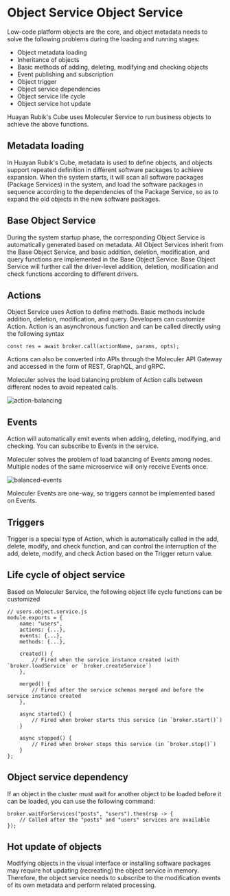  Object Service Object Service
===

Low-code platform objects are the core, and object metadata needs to solve the following problems during the loading and running stages:
- Object metadata loading
- Inheritance of objects
- Basic methods of adding, deleting, modifying and checking objects
- Event publishing and subscription
- Object trigger
- Object service dependencies
- Object service life cycle
- Object service hot update

Huayan Rubik's Cube uses Moleculer Service to run business objects to achieve the above functions.

## Metadata loading

In Huayan Rubik's Cube, metadata is used to define objects, and objects support repeated definition in different software packages to achieve expansion. When the system starts, it will scan all software packages (Package Services) in the system, and load the software packages in sequence according to the dependencies of the Package Service, so as to expand the old objects in the new software packages.

## Base Object Service

During the system startup phase, the corresponding Object Service is automatically generated based on metadata. All Object Services inherit from the Base Object Service, and basic addition, deletion, modification, and query functions are implemented in the Base Object Service. Base Object Service will further call the driver-level addition, deletion, modification and check functions according to different drivers.

## Actions

 Object Service uses Action to define methods. Basic methods include addition, deletion, modification, and query. Developers can customize Action.
 Action is an asynchronous function and can be called directly using the following syntax

```
const res = await broker.call(actionName, params, opts);
```

Actions can also be converted into APIs through the Moleculer API Gateway and accessed in the form of REST, GraphQL, and gRPC.

Moleculer solves the load balancing problem of Action calls between different nodes to avoid repeated calls.

![action-balancing](https://moleculer.services/docs/0.14/assets/action-balancing.gif)

## Events

Action will automatically emit events when adding, deleting, modifying, and checking. You can subscribe to Events in the service.

Moleculer solves the problem of load balancing of Events among nodes. Multiple nodes of the same microservice will only receive Events once.

![balanced-events](https://moleculer.services/docs/0.14/assets/balanced-events.gif)

Moleculer Events are one-way, so triggers cannot be implemented based on Events.

## Triggers

Trigger is a special type of Action, which is automatically called in the add, delete, modify, and check function, and can control the interruption of the add, delete, modify, and check Action based on the Trigger return value.

## Life cycle of object service

Based on Moleculer Service, the following object life cycle functions can be customized

```
// users.object.service.js
module.exports = {
    name: "users",
    actions: {...},
    events: {...},
    methods: {...},

    created() {
        // Fired when the service instance created (with `broker.loadService` or `broker.createService`)
    },

    merged() {
        // Fired after the service schemas merged and before the service instance created
    },
    
    async started() {
        // Fired when broker starts this service (in `broker.start()`)
    }

    async stopped() {
        // Fired when broker stops this service (in `broker.stop()`)
    }
};
```

 ## Object service dependency

If an object in the cluster must wait for another object to be loaded before it can be loaded, you can use the following command:

```
broker.waitForServices("posts", "users").then(rsp -> {
    // Called after the "posts" and "users" services are available
});
```

## Hot update of objects

Modifying objects in the visual interface or installing software packages may require hot updating (recreating) the object service in memory. Therefore, the object service needs to subscribe to the modification events of its own metadata and perform related processing.